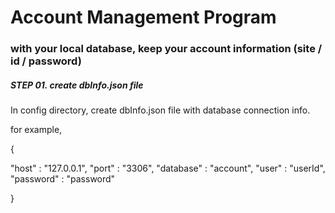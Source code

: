 # Account Management Program
### with your local database, keep your account information (site / id / password)
##### STEP 01. create dbInfo.json file
In config directory, create dbInfo.json file with database connection info.

for example,

{

  "host" : "127.0.0.1",
  "port" : "3306",
  "database" : "account",
  "user" : "userId",
  "password" : "password"
  
}
